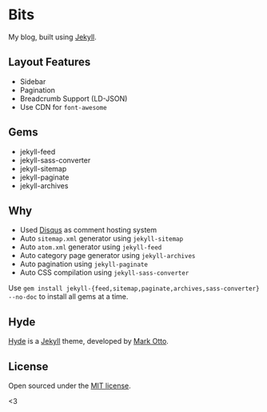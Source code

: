 # Bits

My blog, built using [Jekyll](https://github.com/jekyll/jekyll).

## Layout Features

* Sidebar
* Pagination
* Breadcrumb Support (LD-JSON)
* Use CDN for `font-awesome`

## Gems

- jekyll-feed
- jekyll-sass-converter
- jekyll-sitemap
- jekyll-paginate
- jekyll-archives

## Why

* Used [Disqus](https://disqus.com) as comment hosting system
* Auto `sitemap.xml` generator using `jekyll-sitemap`
* Auto `atom.xml` generator using `jekyll-feed`
* Auto category page generator using `jekyll-archives`
* Auto pagination using `jekyll-paginate`
* Auto CSS compilation using `jekyll-sass-converter`

Use `gem install jekyll-{feed,sitemap,paginate,archives,sass-converter} --no-doc` to install all gems at a time.

## Hyde

[Hyde](https://github.com/poole/hyde) is a [Jekyll](http://jekyllrb.com) theme, developed by [Mark Otto](https://github.com/mdo).

## License

Open sourced under the [MIT license](LICENSE.md).

<3
